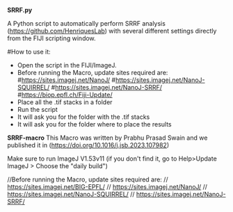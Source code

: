 **SRRF.py**

A Python script to automatically perform SRRF analysis (https://github.com/HenriquesLab) with several different settings directly from the FIJI scripting window.

#How to use it: 
- Open the script in the FIJI/ImageJ. 
- Before running the Macro, update sites required are:
#https://sites.imagej.net/NanoJ/
#https://sites.imagej.net/NanoJ-SQUIRREL/
#https://sites.imagej.net/NanoJ-SRRF/
#https://biop.epfl.ch/Fiji-Update/
- Place all the .tif stacks in a folder
- Run the script
- It will ask you for the folder with the .tif stacks
- It will ask you for the folder where to place the results 


**SRRF-macro**
This Macro was written by Prabhu Prasad Swain and we published it in (https://doi.org/10.1016/j.jsb.2023.107982)


Make sure to run ImageJ V1.53v11
(if you don't find it, go to Help>Update ImageJ > Choose the "daily build")

//Before running the Macro, update sites required are:
// https://sites.imagej.net/BIG-EPFL/
// https://sites.imagej.net/NanoJ/
// https://sites.imagej.net/NanoJ-SQUIRREL/
// https://sites.imagej.net/NanoJ-SRRF/


